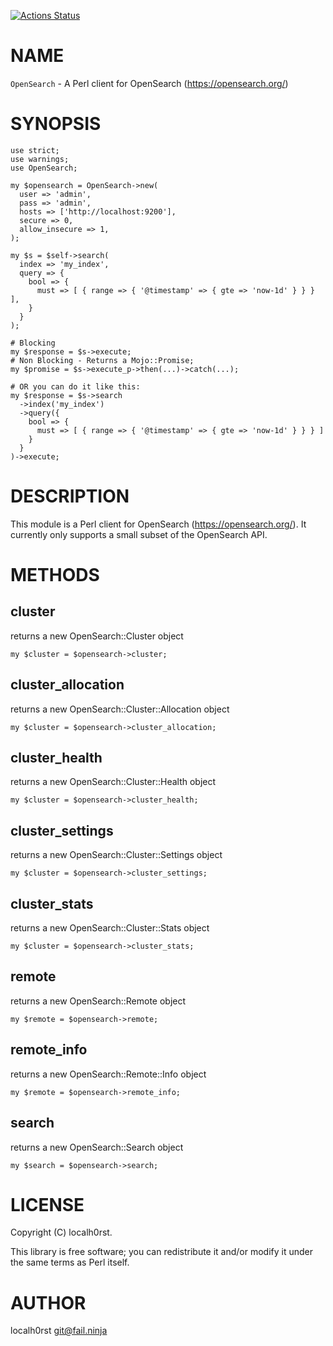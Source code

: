 [![Actions Status](https://github.com/localh0rst/OpenSearch-Perl/actions/workflows/test.yml/badge.svg)](https://github.com/localh0rst/OpenSearch-Perl/actions)
# NAME

`OpenSearch` - A Perl client for OpenSearch (https://opensearch.org/)

# SYNOPSIS

    use strict;
    use warnings;
    use OpenSearch;

    my $opensearch = OpenSearch->new(
      user => 'admin',
      pass => 'admin',
      hosts => ['http://localhost:9200'],
      secure => 0,
      allow_insecure => 1,
    );

    my $s = $self->search(
      index => 'my_index',
      query => {
        bool => {
          must => [ { range => { '@timestamp' => { gte => 'now-1d' } } } ],
        }
      }
    );

    # Blocking
    my $response = $s->execute; 
    # Non Blocking - Returns a Mojo::Promise;
    my $promise = $s->execute_p->then(...)->catch(...);

    # OR you can do it like this:
    my $response = $s->search
      ->index('my_index')
      ->query({ 
        bool => { 
          must => [ { range => { '@timestamp' => { gte => 'now-1d' } } } ] 
        } 
      }
    )->execute;

# DESCRIPTION

This module is a Perl client for OpenSearch (https://opensearch.org/).
It currently only supports a small subset of the OpenSearch API.

# METHODS

## cluster

returns a new OpenSearch::Cluster object

    my $cluster = $opensearch->cluster;

## cluster\_allocation

returns a new OpenSearch::Cluster::Allocation object

    my $cluster = $opensearch->cluster_allocation;

## cluster\_health

returns a new OpenSearch::Cluster::Health object

    my $cluster = $opensearch->cluster_health;

## cluster\_settings

returns a new OpenSearch::Cluster::Settings object

    my $cluster = $opensearch->cluster_settings;

## cluster\_stats

returns a new OpenSearch::Cluster::Stats object

    my $cluster = $opensearch->cluster_stats;

## remote

returns a new OpenSearch::Remote object

    my $remote = $opensearch->remote;

## remote\_info

returns a new OpenSearch::Remote::Info object

    my $remote = $opensearch->remote_info;

## search

returns a new OpenSearch::Search object

    my $search = $opensearch->search;

# LICENSE

Copyright (C) localh0rst.

This library is free software; you can redistribute it and/or modify
it under the same terms as Perl itself.

# AUTHOR

localh0rst <git@fail.ninja>

